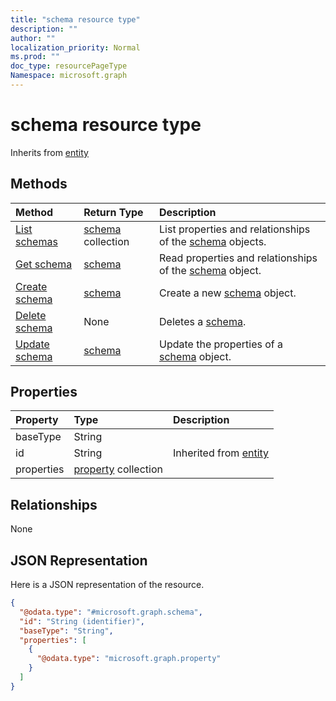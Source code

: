 ```yaml
---
title: "schema resource type"
description: ""
author: ""
localization_priority: Normal
ms.prod: ""
doc_type: resourcePageType
Namespace: microsoft.graph
---
```



# schema resource type




Inherits from [entity](../resources/entity.md)

## Methods
|Method|Return Type|Description|
|:---|:---|:---|
|[List schemas](../api/schema-list.md)|[schema](../resources/schema.md) collection|List properties and relationships of the [schema](../resources/schema.md) objects.|
|[Get schema](../api/schema-get.md)|[schema](../resources/schema.md)|Read properties and relationships of the [schema](../resources/schema.md) object.|
|[Create schema](../api/schema-create.md)|[schema](../resources/schema.md)|Create a new [schema](../resources/schema.md) object.|
|[Delete schema](../api/schema-delete.md)|None|Deletes a [schema](../resources/schema.md).|
|[Update schema](../api/schema-update.md)|[schema](../resources/schema.md)|Update the properties of a [schema](../resources/schema.md) object.|

## Properties
|Property|Type|Description|
|:---|:---|:---|
|baseType|String||
|id|String| Inherited from [entity](../resources/entity.md)|
|properties|[property](../resources/property.md) collection||

## Relationships
None

## JSON Representation
Here is a JSON representation of the resource.
<!-- {
  "blockType": "resource",
  "keyProperty": "id",
  "@odata.type": "microsoft.graph.schema",
  "baseType": "microsoft.graph.entity",
  "openType": false
}
-->
``` json
{
  "@odata.type": "#microsoft.graph.schema",
  "id": "String (identifier)",
  "baseType": "String",
  "properties": [
    {
      "@odata.type": "microsoft.graph.property"
    }
  ]
}
```


